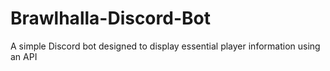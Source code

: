 # Brawlhalla-Discord-Bot
A simple Discord bot designed to display essential player information using an API
